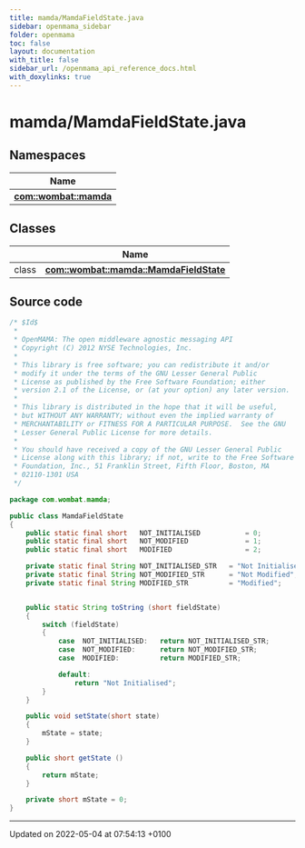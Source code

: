 ```yaml
---
title: mamda/MamdaFieldState.java
sidebar: openmama_sidebar
folder: openmama
toc: false
layout: documentation
with_title: false
sidebar_url: /openmama_api_reference_docs.html
with_doxylinks: true
---
```


# mamda/MamdaFieldState.java



## Namespaces

| Name           |
| -------------- |
| **[com::wombat::mamda](namespacecom_1_1wombat_1_1mamda.html)**  |

## Classes

|                | Name           |
| -------------- | -------------- |
| class | **[com::wombat::mamda::MamdaFieldState](classcom_1_1wombat_1_1mamda_1_1MamdaFieldState.html)**  |




## Source code

```java
/* $Id$
 *
 * OpenMAMA: The open middleware agnostic messaging API
 * Copyright (C) 2012 NYSE Technologies, Inc.
 *
 * This library is free software; you can redistribute it and/or
 * modify it under the terms of the GNU Lesser General Public
 * License as published by the Free Software Foundation; either
 * version 2.1 of the License, or (at your option) any later version.
 *
 * This library is distributed in the hope that it will be useful,
 * but WITHOUT ANY WARRANTY; without even the implied warranty of
 * MERCHANTABILITY or FITNESS FOR A PARTICULAR PURPOSE.  See the GNU
 * Lesser General Public License for more details.
 *
 * You should have received a copy of the GNU Lesser General Public
 * License along with this library; if not, write to the Free Software
 * Foundation, Inc., 51 Franklin Street, Fifth Floor, Boston, MA
 * 02110-1301 USA
 */

package com.wombat.mamda;

public class MamdaFieldState
{
    public static final short   NOT_INITIALISED           = 0;
    public static final short   NOT_MODIFIED              = 1;
    public static final short   MODIFIED                  = 2;

    private static final String NOT_INITIALISED_STR   = "Not Initialised";
    private static final String NOT_MODIFIED_STR      = "Not Modified";
    private static final String MODIFIED_STR          = "Modified";


    public static String toString (short fieldState)
    {
        switch (fieldState)
        {
            case  NOT_INITIALISED:   return NOT_INITIALISED_STR;
            case  NOT_MODIFIED:      return NOT_MODIFIED_STR;
            case  MODIFIED:          return MODIFIED_STR;

            default:
                return "Not Initialised";
        }
    }

    public void setState(short state)
    {
        mState = state;
    }

    public short getState ()
    {
        return mState;
    }

    private short mState = 0;
}
```


-------------------------------

Updated on 2022-05-04 at 07:54:13 +0100
